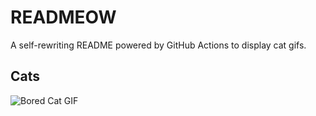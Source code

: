 # READMEOW

A self-rewriting README powered by GitHub Actions to display cat gifs.

## Cats

![Bored Cat GIF](https://media2.giphy.com/media/v1.Y2lkPTlhY2QwMmRhMmFleTZlazZ2MjJkMndoMzdyMG9yNTcyM2tpYnVhb29jdTExdGc4eCZlcD12MV9naWZzX3NlYXJjaCZjdD1n/mlvseq9yvZhba/200.gif)
